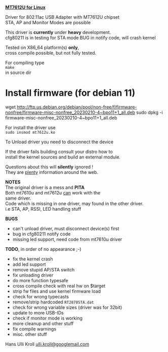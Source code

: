 <u>**MT7612U for Linux**</u>

Driver for 802.11ac USB Adapter with MT7612U chipset  
STA, AP and Monitor Modes are possible

This driver is **currently** under **heavy** development.  
cfg80211 is in testing for STA mode
BUG in notify code, will crash kernel

Tested on X86_64 platform(s) **only**,  
cross compile possible, but not fully tested.  

For compiling type  
`make`  
in source dir  

# Install firmware (for debian 11)
wget http://ftp.us.debian.org/debian/pool/non-free/f/firmware-nonfree/firmware-misc-nonfree_20230210-4~bpo11+1_all.deb
sudo dpkg -i firmware-misc-nonfree_20230210-4~bpo11+1_all.deb

For install the driver use  
`sudo insmod mt7612u.ko`  

To Unload driver you need to disconnect the device

If the driver fails building consult your distro how to  
install the kernel sources and build an external module.
  
Questions about this will **silently** ignored !  
They are <u>plenty</u> information around the web.  

**NOTES**  
The original driver is a mess and **PITA**  
Both mt7610u and mt7612u <u>can</u> work with the  
same driver.  
Code which is missing in one driver, may found in the other driver.  
i.e STA, AP, RSSI, LED handling stuff  

**BUGS**  
- can't unload driver, must disconnect device(s) first  
- bug in cfg80211 notify code  
- missing led support, need code from mt7610u driver  
  

**TODO**, in order of no appearance ;-)
- fix the kernel crash  
- add led support
- remove stupid AP/STA switch  
- fix unloading driver  
- do more function typesafe  
- cross compile check with real hw on $target  
- strip fw files and use kernel firmware load  
- check for wrong typecasts  
- remove/strip hardcoded `RT2870STA.dat`  
- check for wrong variable sizes (driver was for 32bit)  
- update to more USB-IDs  
- check if monitor mode is working  
- more cleanup and other stuff  
- fix compile warnings  
- misc. other stuff  


Hans Ulli Kroll <ulli.kroll@googlemail.com>




